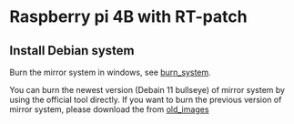 # Raspberry pi 4B with RT-patch

## Install Debian system
Burn the mirror system in windows, see [burn_system](https://shumeipai.nxez.com/2013/09/07/raspberry-pi-under-windows-system-installation-to-sd-card.html).

You can burn the newest version (Debain 11 bullseye) of mirror system by using the official tool directly. If you want to burn the previous version of mirror system, please download the from [old_images](https://mirrors.tuna.tsinghua.edu.cn/raspberry-pi-os-images/raspios_armhf/images/)

